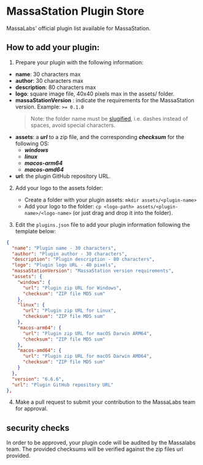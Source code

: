 # MassaStation Plugin Store

MassaLabs' official plugin list available for MassaStation.

## How to add your plugin:

1. Prepare your plugin with the following information:

- **name**: 30 characters max
- **author**: 30 characters max
- **description**: 80 characters max
- **logo**: square image file, 40x40 pixels max in the assets/<plugin-name> folder.
- **massaStationVersion** : indicate the requirements for the MassaStation version. Example: `>= 0.1.0`
  > Note: the <plugin-name> folder name must be [slugified](https://www.npmjs.com/package/slugify), i.e. dashes instead of spaces, avoid special characters.
- **assets**: a **_url_** to a zip file, and the corresponding **_checksum_** for the following OS:
  - **_windows_**
  - **_linux_**
  - **_macos-arm64_**
  - **_macos-amd64_**
- **url**: the plugin GitHub repository URL.

2. Add your logo to the assets folder:

   - Create a folder with your plugin assets: `mkdir assets/<plugin-name>`
   - Add your logo to the folder: `cp <logo-path> assets/<plugin-name>/<logo-name>` (or just drag and drop it into the folder).

3. Edit the `plugins.json` file to add your plugin information following the template below:

```json
{
  "name": "Plugin name - 30 characters",
  "author": "Plugin author - 30 characters",
  "description": "Plugin description - 80 characters",
  "logo": "Plugin logo URL - 40 pixels",
  "massaStationVersion": "MassaStation version requirements",
  "assets": {
    "windows": {
      "url": "Plugin zip URL for Windows",
      "checksum": "ZIP file MD5 sum"
    },
    "linux": {
      "url": "Plugin zip URL for Linux",
      "checksum": "ZIP file MD5 sum"
    },
    "macos-arm64": {
      "url": "Plugin zip URL for macOS Darwin ARM64",
      "checksum": "ZIP file MD5 sum"
    },
    "macos-amd64": {
      "url": "Plugin zip URL for macOS Darwin AMD64",
      "checksum": "ZIP file MD5 sum"
    }
  },
  "version": "6.6.6",
  "url": "Plugin GitHub repository URL"
},

```

4. Make a pull request to submit your contribution to the MassaLabs team for approval.

## security checks

In order to be approved, your plugin code will be audited by the Massalabs team.
The provided checksums will be verified against the zip files url provided.
